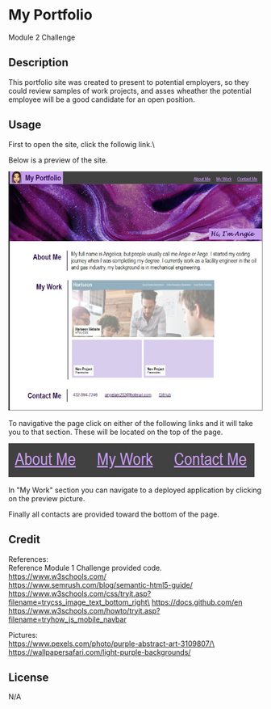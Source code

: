 # My Portfolio
Module 2 Challenge

## Description
This portfolio site was created to present to potential employers, so they could review samples of work projects, and asses wheather the potential employee will be a good candidate for an open position.

## Usage
First to open the site, click the followig link.\


Below is a preview of the site.

![alt text](./assets/images/site-ss.JPG)



To navigative the page click on either of the following links and it will take you to that section. These will be located on the top of the page.

![alt text](./assets/images/nav-menu-ss.JPG)

In "My Work" section you can navigate to a deployed application by clicking on the preview picture.

Finally all contacts are provided toward the bottom of the page.

## Credit
References:\
Reference Module 1 Challenge provided code.\
https://www.w3schools.com/ \
https://www.semrush.com/blog/semantic-html5-guide/ \
https://www.w3schools.com/css/tryit.asp?filename=trycss_image_text_bottom_right\
https://docs.github.com/en
https://www.w3schools.com/howto/tryit.asp?filename=tryhow_js_mobile_navbar

Pictures:\
https://www.pexels.com/photo/purple-abstract-art-3109807/\
https://wallpapersafari.com/light-purple-backgrounds/

## License
N/A
